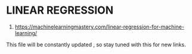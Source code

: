 # LINEAR REGRESSION
1. https://machinelearningmastery.com/linear-regression-for-machine-learning/


This file will be constantly updated , so stay tuned with this for new links. 
